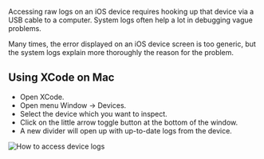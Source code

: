 Accessing raw logs on an iOS device requires hooking up that device via a USB cable to a computer. System logs often help a lot in debugging vague problems. 

Many times, the error displayed on an iOS device screen is too generic, but the system logs explain more thoroughly the reason for the problem.

## Using XCode on Mac

* Open XCode.
* Open menu Window -> Devices.
* Select the device which you want to inspect.
* Click on the little arrow toggle button at the bottom of the window.
* A new divider will open up with up-to-date logs from the device. 

![How to access device logs](../../img/ios/accessing-logs/accessing-logs-from-xcode.png)

